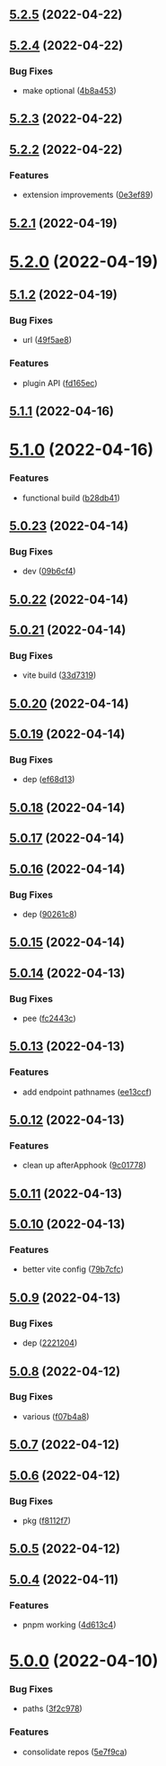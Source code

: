 ## [5.2.5](https://github.com/FactorJS/factor/compare/v5.2.4...v5.2.5) (2022-04-22)



## [5.2.4](https://github.com/FactorJS/factor/compare/v5.2.3...v5.2.4) (2022-04-22)


### Bug Fixes

* make optional ([4b8a453](https://github.com/FactorJS/factor/commit/4b8a4536e8e6058b948d8c2525853bcc3b80e93a))



## [5.2.3](https://github.com/FactorJS/factor/compare/v5.2.2...v5.2.3) (2022-04-22)



## [5.2.2](https://github.com/FactorJS/factor/compare/v5.2.1...v5.2.2) (2022-04-22)


### Features

* extension improvements ([0e3ef89](https://github.com/FactorJS/factor/commit/0e3ef8941bc24fd8d8cc04e18784c250f700e569))



## [5.2.1](https://github.com/FactorJS/factor/compare/v5.2.0...v5.2.1) (2022-04-19)



# [5.2.0](https://github.com/FactorJS/factor/compare/v5.1.2...v5.2.0) (2022-04-19)



## [5.1.2](https://github.com/FactorJS/factor/compare/v5.1.1...v5.1.2) (2022-04-19)


### Bug Fixes

* url ([49f5ae8](https://github.com/FactorJS/factor/commit/49f5ae8d70cd149fd9437269f7757033159b1a0c))


### Features

* plugin API ([fd165ec](https://github.com/FactorJS/factor/commit/fd165ecbe6beb117fe0639d36be4c1618fe1cb95))



## [5.1.1](https://github.com/FactorJS/factor/compare/v5.1.0...v5.1.1) (2022-04-16)



# [5.1.0](https://github.com/FactorJS/factor/compare/v5.0.23...v5.1.0) (2022-04-16)


### Features

* functional build ([b28db41](https://github.com/FactorJS/factor/commit/b28db41e3d9dc8a12640da9fb0611d6aef85b681))



## [5.0.23](https://github.com/FactorJS/factor/compare/v5.0.22...v5.0.23) (2022-04-14)


### Bug Fixes

* dev ([09b6cf4](https://github.com/FactorJS/factor/commit/09b6cf47d59b57580422acf81a8a4a4d8366d8a8))



## [5.0.22](https://github.com/FactorJS/factor/compare/v5.0.21...v5.0.22) (2022-04-14)



## [5.0.21](https://github.com/FactorJS/factor/compare/v5.0.20...v5.0.21) (2022-04-14)


### Bug Fixes

* vite build ([33d7319](https://github.com/FactorJS/factor/commit/33d7319c00b9544637c53608db16db9a6665ec50))



## [5.0.20](https://github.com/FactorJS/factor/compare/v5.0.19...v5.0.20) (2022-04-14)



## [5.0.19](https://github.com/FactorJS/factor/compare/v5.0.18...v5.0.19) (2022-04-14)


### Bug Fixes

* dep ([ef68d13](https://github.com/FactorJS/factor/commit/ef68d139c790065355d769e97bd5f6d867ab5d7c))



## [5.0.18](https://github.com/FactorJS/factor/compare/v5.0.17...v5.0.18) (2022-04-14)



## [5.0.17](https://github.com/FactorJS/factor/compare/v5.0.16...v5.0.17) (2022-04-14)



## [5.0.16](https://github.com/FactorJS/factor/compare/v5.0.15...v5.0.16) (2022-04-14)


### Bug Fixes

* dep ([90261c8](https://github.com/FactorJS/factor/commit/90261c8cba3ae40fd04a51a0069ac217d2fcae31))



## [5.0.15](https://github.com/FactorJS/factor/compare/v5.0.14...v5.0.15) (2022-04-14)



## [5.0.14](https://github.com/FactorJS/factor/compare/v5.0.13...v5.0.14) (2022-04-13)


### Bug Fixes

* pee ([fc2443c](https://github.com/FactorJS/factor/commit/fc2443c825972a2a9c4823d115f24f4a0a85196f))



## [5.0.13](https://github.com/FactorJS/factor/compare/v5.0.12...v5.0.13) (2022-04-13)


### Features

* add endpoint pathnames ([ee13ccf](https://github.com/FactorJS/factor/commit/ee13ccf70dcfd2328a8b0d2f8c85c0ede601b806))



## [5.0.12](https://github.com/FactorJS/factor/compare/v5.0.11...v5.0.12) (2022-04-13)


### Features

* clean up afterApphook ([9c01778](https://github.com/FactorJS/factor/commit/9c01778f2596d45e0716fdc4130c48b825f7ac8d))



## [5.0.11](https://github.com/FactorJS/factor/compare/v5.0.10...v5.0.11) (2022-04-13)



## [5.0.10](https://github.com/FactorJS/factor/compare/v5.0.9...v5.0.10) (2022-04-13)


### Features

* better vite config ([79b7cfc](https://github.com/FactorJS/factor/commit/79b7cfcca487d805c180086d956617a5472992f7))



## [5.0.9](https://github.com/FactorJS/factor/compare/v5.0.8...v5.0.9) (2022-04-13)


### Bug Fixes

* dep ([2221204](https://github.com/FactorJS/factor/commit/2221204b9e012927ba0761246d70147d97eb3002))



## [5.0.8](https://github.com/FactorJS/factor/compare/v5.0.7...v5.0.8) (2022-04-12)


### Bug Fixes

* various ([f07b4a8](https://github.com/FactorJS/factor/commit/f07b4a8b11546ac71cd3ec6fca982227a3ac2739))



## [5.0.7](https://github.com/FactorJS/factor/compare/v5.0.6...v5.0.7) (2022-04-12)



## [5.0.6](https://github.com/FactorJS/factor/compare/v5.0.5...v5.0.6) (2022-04-12)


### Bug Fixes

* pkg ([f8112f7](https://github.com/FactorJS/factor/commit/f8112f7890b581108ad0b9c8099e2f95144af439))



## [5.0.5](https://github.com/FactorJS/factor/compare/v5.0.4...v5.0.5) (2022-04-12)



## [5.0.4](https://github.com/FactorJS/factor/compare/v5.0.0...v5.0.4) (2022-04-11)


### Features

* pnpm working ([4d613c4](https://github.com/FactorJS/factor/commit/4d613c48aae76a0709f3868fe4a4dbffba189a56))



# [5.0.0](https://github.com/FactorJS/factor/compare/v4.1.70...v5.0.0) (2022-04-10)


### Bug Fixes

* paths ([3f2c978](https://github.com/FactorJS/factor/commit/3f2c9784a542c43481a30adf25cc8d69406bfc87))


### Features

* consolidate repos ([5e7f9ca](https://github.com/FactorJS/factor/commit/5e7f9cadae5c350ac164adbd7b4f172850e3885f))



